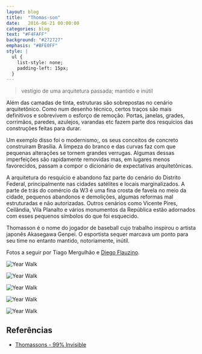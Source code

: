 ```yaml
---
layout: blog
title:  "Thomas-son"
date:   2016-06-21 00:00:00
categories: blog
text: "#F4FAFF"
background: "#272727"
emphasis: "#BFE0FF"
style: |
  ul {
    list-style: none;
    padding-left: 15px;
  }
---
```


> vestígio de uma arquitetura passada; mantido e inútil

Além das camadas de tinta, estruturas são sobrepostas no cenário arquitetônico.
Como num desenho técnico, certos traços são mais definitivos e sobrevivem o esforço de remoção.
Portas, janelas, grades, corrimãos, paredes, azulejos, varandas etc fazem parte dos resquícios das construções feitas para durar.

Um exemplo disso foi o modernismo;, os seus conceitos de concreto construíram Brasília.
A limpeza do branco e das curvas faz com que pequenas alterações se tornem grandes verrugas.
Algumas dessas imperfeições são rapidamente removidas mas, em lugares menos favorecidos, passam a compor o dicionário de expectativas arquitetônicas.

A arquitetura do resquício e abandono faz parte do cenário do Distrito Federal, principalmente nas cidades satélites e locais marginalizados.
A parte de trás do comércio da W3 é uma fina crosta de favela no meio da cidade, pequenos abandonos e demolições, algumas reformas mal estruturadas e não autorizadas.
Outros cenários como Vicente Pires, Ceilândia, Vila Planalto e vários monumentos da República estão adornados com esses pequenos símbolos do que foi esquecido.

Thomasson é o nome do jogador de baseball cujo trabalho inspirou o artista japonês Akasegawa Genpei.
O esportista sequer marcava um ponto para seu time no entanto mantido, notoriamente, inútil.

Fotos a seguir por Tiago Mergulhão e [Diego Flauzino](http://flauzino.com).

![Year Walk](/images/thomasson-escada-1.jpg)

![Year Walk](/images/thomasson-escada-2.jpg)

![Year Walk](/images/thomasson-porta-1.jpg)

![Year Walk](/images/thomasson-porta-2.jpg)

![Year Walk](/images/thomasson-sanitario.jpg)

## Referências

- [Thomassons - 99% Invisible](http://99percentinvisible.org/episode/thomassons/)
